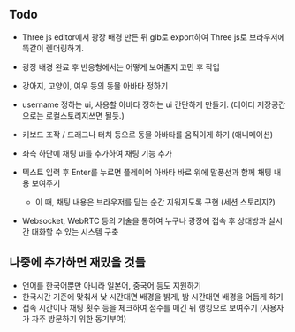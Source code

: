 ## Todo
- Three js editor에서 광장 배경 만든 뒤 glb로 export하여 Three js로 브라우저에 똑같이 렌더링하기.
  
- 광장 배경 완료 후 반응형에서는 어떻게 보여줄지 고민 후 작업
  
- 강아지, 고양이, 여우 등의 동물 아바타 정하기

- username 정하는 ui, 사용할 아바타 정하는 ui 간단하게 만들기. (데이터 저장공간으로는 로컬스토리지쓰면 될듯.)

- 키보드 조작 / 드래그나 터치 등으로 동물 아바타를 움직이게 하기 (애니메이션)

- 좌측 하단에 채팅 ui를 추가하여 채팅 기능 추가

- 텍스트 입력 후 Enter를 누르면 플레이어 아바타 바로 위에 말풍선과 함께 채팅 내용 보여주기

  - 이 때, 채팅 내용은 브라우저를 닫는 순간 지워지도록 구현 (세션 스토리지?)

- Websocket, WebRTC 등의 기술을 통하여 누구나 광장에 접속 후 상대방과 실시간 대화할 수 있는 시스템 구축


## 나중에 추가하면 재밌을 것들
- 언어를 한국어뿐만 아니라 일본어, 중국어 등도 지원하기
- 한국시간 기준에 맞춰서 낮 시간대면 배경을 밝게, 밤 시간대면 배경을 어둡게 하기
- 접속 시간이나 채팅 횟수 등을 체크하여 점수를 매긴 뒤 랭킹으로 보여주기 (사용자가 자주 방문하기 위한 동기부여)
